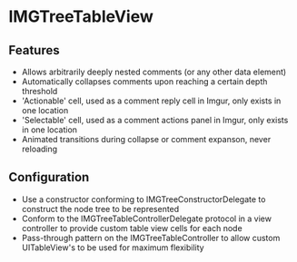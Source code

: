 IMGTreeTableView
===============

## Features

 - Allows arbitrarily deeply nested comments (or any other data element)
 - Automatically collapses comments upon reaching a certain depth threshold
 - 'Actionable' cell, used as a comment reply cell in Imgur, only exists in one location
 - 'Selectable' cell, used as a comment actions panel in Imgur, only exists in one location
 - Animated transitions during collapse or comment expanson, never reloading
 
## Configuration

- Use a constructor conforming to IMGTreeConstructorDelegate to construct the node tree to be represented
- Conform to the IMGTreeTableControllerDelegate protocol in a view controller to provide custom table view cells for each node
- Pass-through pattern on the IMGTreeTableController to allow custom UITableView's to be used for maximum flexibility
